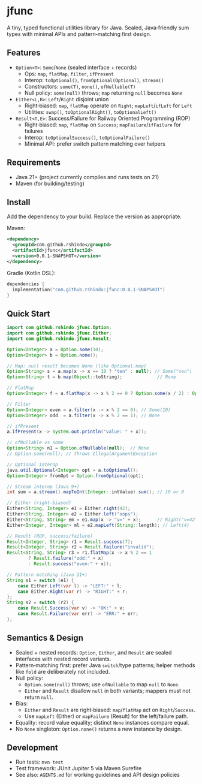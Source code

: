 # jfunc

A tiny, typed functional utilities library for Java. Sealed, Java‑friendly sum types with minimal APIs and pattern‑matching first design.

## Features
- `Option<T>`: `Some`/`None` (sealed interface + records)
  - Ops: `map`, `flatMap`, `filter`, `ifPresent`
  - Interop: `toOptional()`, `fromOptional(Optional)`, `stream()`
  - Constructors: `some(T)`, `none()`, `ofNullable(T)`
  - Null policy: `some(null)` throws; `map` returning `null` becomes `None`
- `Either<L,R>`: `Left`/`Right` disjoint union
  - Right‑biased: `map`, `flatMap` operate on `Right`; `mapLeft`/`ifLeft` for `Left`
  - Utilities: `swap()`, `toOptionalRight()`, `toOptionalLeft()`
- `Result<T,E>`: Success/Failure for Railway Oriented Programming (ROP)
  - Right‑biased: `map`, `flatMap` on `Success`; `mapFailure`/`ifFailure` for failures
  - Interop: `toOptionalSuccess()`, `toOptionalFailure()`
  - Minimal API: prefer switch pattern matching over helpers

## Requirements
- Java 21+ (project currently compiles and runs tests on 21)
- Maven (for building/testing)

## Install
Add the dependency to your build. Replace the version as appropriate.

Maven:

```xml
<dependency>
  <groupId>com.github.rshindo</groupId>
  <artifactId>jfunc</artifactId>
  <version>0.0.1-SNAPSHOT</version>
</dependency>
```

Gradle (Kotlin DSL):

```kts
dependencies {
  implementation("com.github.rshindo:jfunc:0.0.1-SNAPSHOT")
}
```

## Quick Start
```java
import com.github.rshindo.jfunc.Option;
import com.github.rshindo.jfunc.Either;
import com.github.rshindo.jfunc.Result;

Option<Integer> a = Option.some(10);
Option<Integer> b = Option.none();

// Map: null result becomes None (like Optional.map)
Option<String> s = a.map(x -> x == 10 ? "ten" : null); // Some("ten")
Option<String> t = b.map(Object::toString);             // None

// FlatMap
Option<Integer> f = a.flatMap(x -> x % 2 == 0 ? Option.some(x / 2) : Option.none());

// Filter
Option<Integer> even = a.filter(x -> x % 2 == 0); // Some(10)
Option<Integer> odd  = a.filter(x -> x % 2 == 1); // None

// ifPresent
a.ifPresent(x -> System.out.println("value: " + x));

// ofNullable vs some
Option<String> n1 = Option.ofNullable(null);  // None
// Option.some(null); // throws IllegalArgumentException

// Optional interop
java.util.Optional<Integer> opt = a.toOptional();
Option<Integer> fromOpt = Option.fromOptional(opt);

// Stream interop (Java 9+)
int sum = a.stream().mapToInt(Integer::intValue).sum(); // 10 or 0

// Either (right-biased)
Either<String, Integer> e1 = Either.right(42);
Either<String, Integer> e2 = Either.left("oops");
Either<String, String> em = e1.map(x -> "v=" + x);      // Right("v=42")
Either<Integer, Integer> ml = e2.mapLeft(String::length); // Left(4)

// Result (ROP, success/failure)
Result<Integer, String> r1 = Result.success(7);
Result<Integer, String> r2 = Result.failure("invalid");
Result<String, String> r3 = r1.flatMap(x -> x % 2 == 1
        ? Result.failure("odd:" + x)
        : Result.success("even:" + x));

// Pattern matching (Java 21+)
String s1 = switch (e1) {
    case Either.Left(var l) -> "LEFT:" + l;
    case Either.Right(var r) -> "RIGHT:" + r;
};
String s2 = switch (r2) {
    case Result.Success(var v) -> "OK:" + v;
    case Result.Failure(var err) -> "ERR:" + err;
};
```

## Semantics & Design
- Sealed + nested records: `Option`, `Either`, and `Result` are sealed interfaces with nested record variants.
- Pattern‑matching first: prefer Java `switch`/type patterns; helper methods like `fold` are deliberately not included.
- Null policy:
  - `Option.some(null)` throws; use `ofNullable` to map `null` to `None`.
  - `Either` and `Result` disallow `null` in both variants; mappers must not return `null`.
- Bias:
  - `Either` and `Result` are right‑biased: `map`/`flatMap` act on `Right`/`Success`.
  - Use `mapLeft` (Either) or `mapFailure` (Result) for the left/failure path.
- Equality: record value equality; distinct `None` instances compare equal.
- No `None` singleton: `Option.none()` returns a new instance by design.

## Development
- Run tests: `mvn test`
- Test framework: JUnit Jupiter 5 via Maven Surefire
- See also: `AGENTS.md` for working guidelines and API design policies
